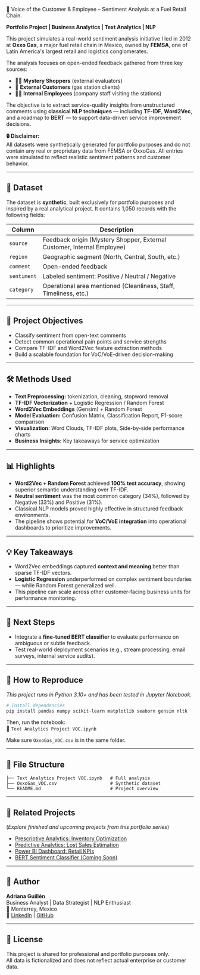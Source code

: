 💬 Voice of the Customer & Employee – Sentiment Analysis at a Fuel Retail Chain.

**Portfolio Project | Business Analytics | Text Analytics | NLP**

This project simulates a real-world sentiment analysis initiative I led in 2012 at **Oxxo Gas**, a major fuel retail chain in Mexico, owned by **FEMSA**, one of Latin America's largest retail and logistics conglomerates.

The analysis focuses on open-ended feedback gathered from three key sources:

- 🕵️‍♀️ **Mystery Shoppers** (external evaluators)
- 👥 **External Customers** (gas station clients)
- 🧑‍💼 **Internal Employees** (company staff visiting the stations)

The objective is to extract service-quality insights from unstructured comments using **classical NLP techniques** — including **TF-IDF**, **Word2Vec**, and a roadmap to **BERT** — to support data-driven service improvement decisions.

**🔒 Disclaimer:**  
All datasets were synthetically generated for portfolio purposes and do not contain any real or proprietary data from FEMSA or OxxoGas. All entries were simulated to reflect realistic sentiment patterns and customer behavior.

---

## 📁 Dataset

The dataset is **synthetic**, built exclusively for portfolio purposes and inspired by a real analytical project. It contains 1,050 records with the following fields:

| Column     | Description |
|------------|-------------|
| `source`   | Feedback origin (Mystery Shopper, External Customer, Internal Employee) |
| `region`   | Geographic segment (North, Central, South, etc.) |
| `comment`  | Open-ended feedback |
| `sentiment`| Labeled sentiment: Positive / Neutral / Negative |
| `category` | Operational area mentioned (Cleanliness, Staff, Timeliness, etc.) |

---

## 🧠 Project Objectives

- Classify sentiment from open-text comments
- Detect common operational pain points and service strengths
- Compare TF-IDF and Word2Vec feature extraction methods
- Build a scalable foundation for VoC/VoE-driven decision-making

---

## 🛠️ Methods Used

- **Text Preprocessing:** tokenization, cleaning, stopword removal
- **TF-IDF Vectorization** + Logistic Regression / Random Forest
- **Word2Vec Embeddings** (Gensim) + Random Forest
- **Model Evaluation:** Confusion Matrix, Classification Report, F1-score comparison
- **Visualization:** Word Clouds, TF-IDF plots, Side-by-side performance charts
- **Business Insights:** Key takeaways for service optimization

---

## 📊 Highlights

- **Word2Vec + Random Forest** achieved **100% test accuracy**, showing superior semantic understanding over TF-IDF.
- **Neutral sentiment** was the most common category (34%), followed by Negative (33%) and Positive (31%).
- Classical NLP models proved highly effective in structured feedback environments.
- The pipeline shows potential for **VoC/VoE integration** into operational dashboards to prioritize improvements.

---

## 💡 Key Takeaways

- Word2Vec embeddings captured **context and meaning** better than sparse TF-IDF vectors.
- **Logistic Regression** underperformed on complex sentiment boundaries — while Random Forest generalized well.
- This pipeline can scale across other customer-facing business units for performance monitoring.

---

## 🔄 Next Steps

- Integrate a **fine-tuned BERT classifier** to evaluate performance on ambiguous or subtle feedback.
- Test real-world deployment scenarios (e.g., stream processing, email surveys, internal service audits).

---

## 🚀 How to Reproduce
*This project runs in Python 3.10+ and has been tested in Jupyter Notebook.*


```bash
# Install dependencies
pip install pandas numpy scikit-learn matplotlib seaborn gensim nltk
```

Then, run the notebook:  
📄 `Text Analytics Project VOC.ipynb`

Make sure `OxxoGas_VOC.csv` is in the same folder.

---

## 📂 File Structure

```
├── Text Analytics Project VOC.ipynb   # Full analysis
├── OxxoGas_VOC.csv                    # Synthetic dataset
└── README.md                          # Project overview
```

---

## 🔗 Related Projects
(*Explore finished and upcoming projects from this portfolio series*)

- [Prescriptive Analytics: Inventory Optimization](#)
- [Predictive Analytics: Lost Sales Estimation](#)
- [Power BI Dashboard: Retail KPIs](#)
- [BERT Sentiment Classifier (Coming Soon)](#)

---

## 👤 Author

**Adriana Guillén**  
Business Analyst | Data Strategist | NLP Enthusiast  
📍 Monterrey, Mexico  
🔗 [LinkedIn](#) | [GitHub](#)

---

## 📢 License

This project is shared for professional and portfolio purposes only.  
All data is fictionalized and does not reflect actual enterprise or customer data.
